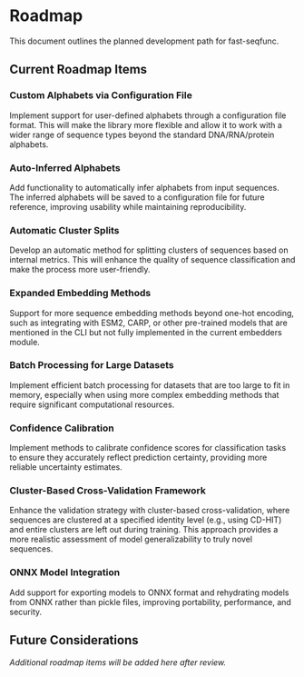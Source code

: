 # Roadmap

This document outlines the planned development path for fast-seqfunc.

## Current Roadmap Items

### Custom Alphabets via Configuration File
Implement support for user-defined alphabets through a configuration file format. This will make the library more flexible and allow it to work with a wider range of sequence types beyond the standard DNA/RNA/protein alphabets.

### Auto-Inferred Alphabets
Add functionality to automatically infer alphabets from input sequences. The inferred alphabets will be saved to a configuration file for future reference, improving usability while maintaining reproducibility.

### Automatic Cluster Splits
Develop an automatic method for splitting clusters of sequences based on internal metrics. This will enhance the quality of sequence classification and make the process more user-friendly.

### Expanded Embedding Methods
Support for more sequence embedding methods beyond one-hot encoding, such as integrating with ESM2, CARP, or other pre-trained models that are mentioned in the CLI but not fully implemented in the current embedders module.

### Batch Processing for Large Datasets
Implement efficient batch processing for datasets that are too large to fit in memory, especially when using more complex embedding methods that require significant computational resources.

### Confidence Calibration
Implement methods to calibrate confidence scores for classification tasks to ensure they accurately reflect prediction certainty, providing more reliable uncertainty estimates.

### Cluster-Based Cross-Validation Framework
Enhance the validation strategy with cluster-based cross-validation, where sequences are clustered at a specified identity level (e.g., using CD-HIT) and entire clusters are left out during training. This approach provides a more realistic assessment of model generalizability to truly novel sequences.

### ONNX Model Integration
Add support for exporting models to ONNX format and rehydrating models from ONNX rather than pickle files, improving portability, performance, and security.

## Future Considerations

*Additional roadmap items will be added here after review.*
